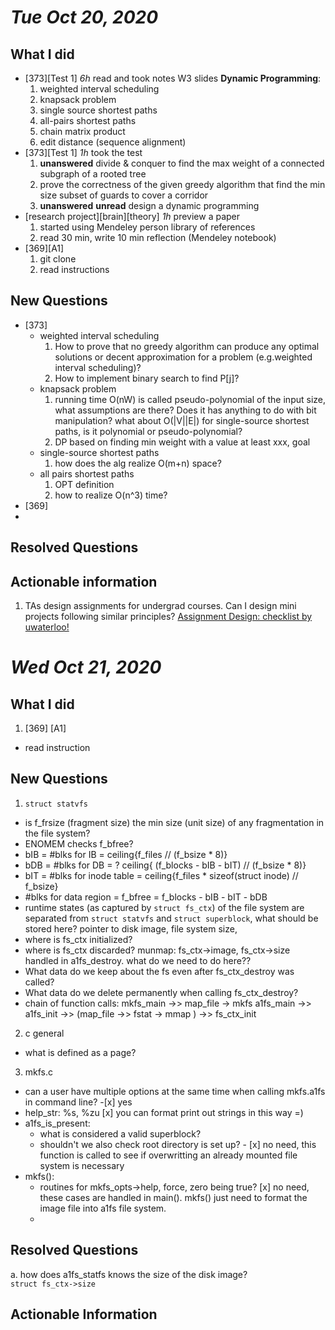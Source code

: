 # *Tue Oct 20, 2020*
## What I did
- [373][Test 1] *6h* read and took notes W3 slides **Dynamic Programming**: 
  1. weighted interval scheduling
  2. knapsack problem 
  3. single source shortest paths 
  4. all-pairs shortest paths
  5. chain matrix product
  5. edit distance (sequence alignment)
- [373][Test 1] *1h* took the test  
  1. **unanswered** divide & conquer to find the max weight of a connected subgraph of a rooted tree
  2. prove the correctness of the given greedy algorithm that find the min size subset of guards to cover a corridor
  3. **unanswered** **unread** design a dynamic programming 
- [research project][brain][theory] *1h* preview a paper 
  1. started using Mendeley person library of references 
  2. read 30 min, write 10 min reflection (Mendeley notebook)
- [369][A1] 
  1. git clone
  2. read instructions 
## New Questions
- [373] 
  - weighted interval scheduling
    1. How to prove that no greedy algorithm can produce any optimal solutions or decent approximation for a problem (e.g.weighted interval scheduling)?
    2. How to implement binary search to find P[j]?
  - knapsack problem
    1. running time O(nW) is called pseudo-polynomial of the input size, what assumptions are there? Does it has anything to do with bit manipulation? what about O(|V||E|) for single-source shortest paths, is it polynomial or pseudo-polynomial?
    2. DP based on finding min weight with a value at least xxx, goal
  - single-source shortest paths
    1. how does the alg realize O(m+n) space?
  - all pairs shortest paths
    1. OPT definition
    2. how to realize O(n^3) time?
 - [369]
  - 
## Resolved Questions

## Actionable information
1. TAs design assignments for undergrad courses. Can I design mini projects following similar principles? 
[Assignment Design: checklist by uwaterloo!](https://uwaterloo.ca/centre-for-teaching-excellence/teaching-resources/teaching-tips/developing-assignments/assignment-design/assignment-design-checklist)

# *Wed Oct 21, 2020*
## What I did 
1. [369] [A1] 
  - read instruction 


## New Questions
1. `struct statvfs`
 
  - is f_frsize (fragment size) the min size (unit size) of any fragmentation in the file system?
  - ENOMEM checks f_bfree? 
  - bIB = #blks for IB = ceiling{f_files // (f_bsize * 8)}
  - bDB = #blks for DB = ? ceiling{ (f_blocks - bIB - bIT) // (f_bsize * 8)}
  - bIT = #blks for inode table = ceiling{f_files * sizeof(struct inode) // f_bsize}
  - #blks for data region = f_bfree = f_blocks - bIB - bIT - bDB
  - runtime states (as captured by `struct fs_ctx`) of the file system are separated from `struct statvfs` and `struct superblock`, what should be stored here? pointer to disk image, file system size, 
  - where is fs_ctx initialized? 
  - where is fs_ctx discarded? munmap: fs_ctx->image, fs_ctx->size  handled in a1fs_destroy. what do we need to do here??
  - What data do we keep about the fs even after fs_ctx_destroy was called?
  - What data do we delete permanently when calling fs_ctx_destroy?
  - chain of function calls: mkfs_main ->> map_file -> mkfs
      a1fs_main ->> a1fs_init ->> (map_file ->> fstat -> mmap ) ->> fs_ctx_init
2. c general
  - what is defined as a page? 
3. mkfs.c
  - can a user have multiple options at the same time when calling mkfs.a1fs in command line? -[x] yes
  - help_str: %s, %zu [x] you can format print out strings in this way =)
  - a1fs_is_present: 
    - what is considered a valid superblock? 
    - shouldn't we also check root directory is set up? - [x] no need, this function is called to see if overwritting an already mounted file system is necessary
  - mkfs():
    - routines for mkfs_opts->help, force, zero being true? [x] no need, these cases are handled in main(). mkfs() just need to format the image file into a1fs file system.
    - 
  

## Resolved Questions
 a. how does a1fs_statfs knows the size of the disk image?  
 `struct fs_ctx->size`
## Actionable Information
